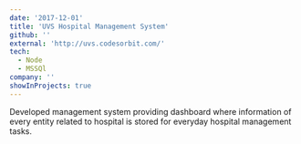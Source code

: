 ```yaml
---
date: '2017-12-01'
title: 'UVS Hospital Management System'
github: ''
external: 'http://uvs.codesorbit.com/'
tech:
  - Node
  - MSSQl
company: ''
showInProjects: true
---
```


Developed management system providing dashboard where information of every entity related to hospital is stored for everyday hospital management tasks.
